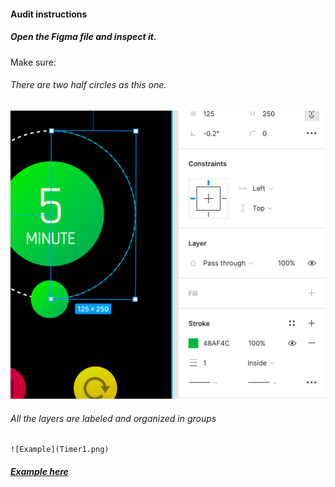 #### Audit instructions

##### Open the Figma file and inspect it. 

Make sure: 

###### There are two half circles as this one.
    
   ![Example](Timer2.png)
    
###### All the layers are labeled and organized in groups
    
    ![Example](Timer1.png)

##### [Example here](https://www.figma.com/file/LRgyZDBVgIq3PzjewTKI2c/UI-Challenge-I---UI-I-Ex-7)